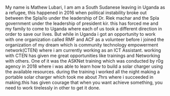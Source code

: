 
My name is Mathew Lubari, 
I am am a South Sudanese leaving in Uganda as a refugee, 
this happened in 2016 when political instability broke out 
between the Spla/Io under the leadership of Dr. Riek machar and 
the Spla government under the leadership of president kir. 
this has forced me and my family to come to Uganda where each of us 
took a different direction in order to save our lives. 
But while in Uganda i got an opportunity to work with one organization 
called RMF and ACF as a volunteer before i joined the organization of 
my dream which is community technology empowerment network(CTEN) where 
i am currently working as an ICT Assistant. working with CTEN has given 
me great opportunities like trainings and Networking with others. 
One of it was the ASKNet training which was conducted by r0g agency in 2018 
where i was able to learn how to build a solar charger using the available resources. 
during the training i worked all the night making a portable solar charger which took 
me about 7hrs where i succeeded in making.this has given courage that when you want 
achieve something, you need to work tirelessly in other to get it done.
